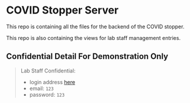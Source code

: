 # COVID Stopper Server

This repo is containing all the files for the backend of the COVID stopper.

This repo is also containing the views for lab staff management entries.

## Confidential Detail For Demonstration Only
> Lab Staff Confidential:
> - login address [here](http://covid-stopper.momacorps.com/member/labStaffLogin)
> - email: `123`
> - password: `123`

